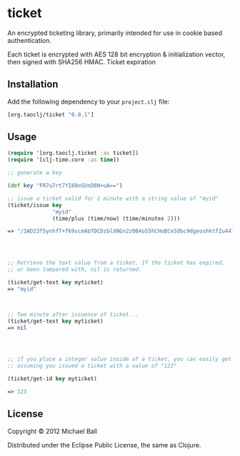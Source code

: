 # ticket

An encrypted ticketing library, primarily intended for use in cookie based authentication.

Each ticket is encrypted with AES 128 bit encryption & initialization vector, then signed with SHA256 HMAC. Ticket expiration 

## Installation

Add the following dependency to your `project.clj` file:

```clojure
[org.taoclj/ticket "0.0.1"]
```


## Usage

```clojure
(require '[org.taoclj.ticket :as ticket])
(require '[clj-time.core :as time])

;; generate a key

(def key "FR7u7rt7YI60oSUnD8N+uA==")

;; issue a ticket valid for 1 minute with a string value of "myid"
(ticket/issue key 
              "myid" 
              (time/plus (time/now) (time/minutes 2)))

=> "/3AD23f5ynhfT+f69scmAbTDCDzblXNGn2z0B4oS5hCHoBCeSObc9dgeoshktfZu44TtYtVqMsOGhz/J5uJFZQ=="




;; Retrieve the text value from a ticket. If the ticket has expired,
;; or been tampered with, nil is returned.

(ticket/get-text key myticket)
=> "myid"



;; Two minute after issuence of ticket...
(ticket/get-text key myticket)
=> nil




;; if you place a integer value inside of a ticket, you can easily get that back as well.
;; assuming you issued a ticket with a value of "123"

(ticket/get-id key myticket)

=> 123


```






## License

Copyright © 2012 Michael Ball

Distributed under the Eclipse Public License, the same as Clojure.